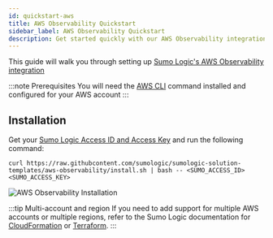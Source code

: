 ```yaml
---
id: quickstart-aws
title: AWS Observability Quickstart
sidebar_label: AWS Observability Quickstart
description: Get started quickly with our AWS Observability integration.
---
```


This guide will walk you through setting up [Sumo Logic's AWS Observability integration](https://www.sumologic.com/application/aws-observability/)

:::note Prerequisites
You will need the [AWS CLI](https://aws.amazon.com/cli/) command installed and configured for your AWS account
:::

## Installation

Get your [Sumo Logic Access ID and Access Key](https://help.sumologic.com/manage/security/Access-Keys) and run the following command:

```
curl https://raw.githubcontent.com/sumologic/sumologic-solution-templates/aws-observability/install.sh | bash -- <SUMO_ACCESS_ID> <SUMO_ACCESS_KEY>
```

![AWS Observability Installation](/img/observability/aws-observability-installation.png)

:::tip Multi-account and region
If you need to add support for multiple AWS accounts or multiple regions, refer to the Sumo Logic documentation for [CloudFormation](/docs/observability/aws-observability-solution/deploy-use-aws-observability/deploy-with-aws-cloudformation) or [Terraform](/observability/aws-observability-solution/deploy-use-aws-observability/deploy-with-terraform.md).
:::
